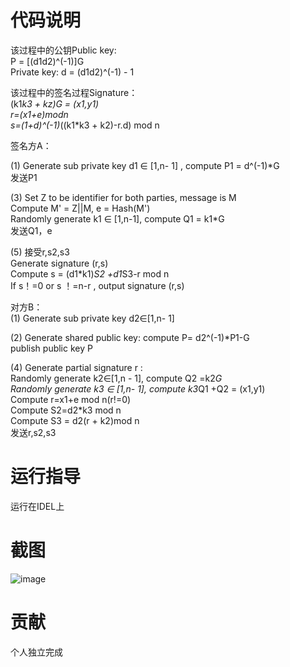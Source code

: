 # 代码说明
该过程中的公钥Public key:     
P = [(d1d2)^(-1)]G    
Private key: d = (d1d2)^(-1) - 1

该过程中的签名过程Signature：   
(k1*k3 + kz)G = (x1,y1)   
r=(x1+e)modn    
s=(1+d)^(-1)*((k1*k3 + k2)-r.d) mod n   

签名方A：

(1) Generate sub private key d1 ∈ [1,n- 1] , compute P1 = d^(-1)*G    
发送P1

(3) Set Z to be identifier for both parties, message is M     
Compute M' = Z||M, e = Hash(M')   
Randomly generate k1 ∈ [1,n-1], compute Q1 = k1*G   
发送Q1，e

(5) 接受r,s2,s3   
Generate signature (r,s)       
Compute s = (d1*k1)*S2 +d1*S3-r mod n     
If s！=0 or s ！=n-r , output signature (r,s)    

对方B：    
(1) Generate sub private key d2∈[1,n- 1]

(2) Generate shared public key: compute P= d2^(-1)*P1-G     
publish public key P

(4) Generate partial signature r :    
Randomly generate k2∈[1,n - 1], compute Q2 =k2*G    
Randomly generate k3 ∈ [1,n- 1], compute k3*Q1 +Q2 = (x1,y1)    
Compute r=x1+e mod n(r!=0)    
Compute S2=d2*k3 mod n   
Compute S3 = d2(r + k2)mod n   
发送r,s2,s3   
# 运行指导
运行在IDEL上
# 截图
![image](https://user-images.githubusercontent.com/105595347/181909095-a45555e5-97b2-4cf6-bc1e-908a40ba6200.png)

# 贡献
个人独立完成


